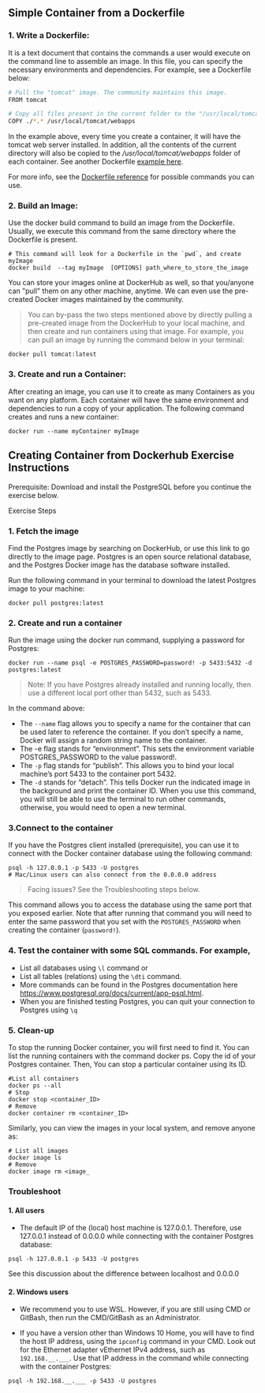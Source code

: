 ## Simple Container from a Dockerfile 
### 1. **Write a Dockerfile**:
It is a text document that contains the commands a user would execute on the command line to assemble an image. In this file, you can specify the necessary environments and dependencies. For example, see a Dockerfile below:
```bash 
# Pull the "tomcat" image. The community maintains this image. 
FROM tomcat 

# Copy all files present in the current folder to the "/usr/local/tomcat/webapps" folder 
COPY ./*.* /usr/local/tomcat/webapps 
```
In the example above, every time you create a container, it will have the tomcat web server installed. In addition, all the contents of the current directory will also be copied to the */usr/local/tomcat/webapps* folder of each container. See another Dockerfile [example here](https://github.com/docker/labs/blob/master/beginner/static-site/Dockerfile).   

For more info, see the [Dockerfile reference](https://docs.docker.com/engine/reference/builder/) for possible commands you can use. 

### 2. **Build an Image:**
Use the docker build command to build an image from the Dockerfile. Usually, we execute this command from the same directory where the Dockerfile is present.

```
# This command will look for a Dockerfile in the `pwd`, and create myImage
docker build  --tag myImage  [OPTIONS] path_where_to_store_the_image 
```
You can store your images online at DockerHub as well, so that you/anyone can "pull" them on any other machine, anytime. We can even use the pre-created Docker images maintained by the community.

> You can by-pass the two steps mentioned above by directly pulling a pre-created image from the DockerHub to your local machine, and then create and run containers using that image. For example, you can pull an image by running the command below in your terminal:

```
docker pull tomcat:latest
```

### 3. **Create and run a Container:**
After creating an image, you can use it to create as many Containers as you want on any platform. Each container will have the same environment and dependencies to run a copy of your application. The following command creates and runs a new container:
```
docker run --name myContainer myImage
```

## Creating Container from Dockerhub Exercise Instructions
Prerequisite:  Download and install the PostgreSQL before you continue the exercise below.

Exercise Steps
### 1. Fetch the image

Find the Postgres image by searching on DockerHub, or use this link to go directly to the image page. Postgres is an open source relational database, and the Postgres Docker image has the database software installed.

Run the following command in your terminal to download the latest Postgres image to your machine:

```
docker pull postgres:latest
```

### 2. Create and run a container

Run the image using the docker run command, supplying a password for Postgres:
```
docker run --name psql -e POSTGRES_PASSWORD=password! -p 5433:5432 -d postgres:latest
```
> Note: If you have Postgres already installed and running locally, then use a different local port other than 5432, such as 5433.

In the command above:

- The ```--name``` flag allows you to specify a name for the container that can be used later to reference the container. If you don’t specify a name, Docker will assign a random string name to the container.
- The -e flag stands for “environment”. This sets the environment variable POSTGRES_PASSWORD to the value password!.
- The ```-p``` flag stands for “publish”. This allows you to bind your local machine’s port 5433 to the container port 5432.
- The ```-d``` stands for “detach”. This tells Docker run the indicated image in the background and print the container ID. When you use this command, you will still be able to use the terminal to run other commands, otherwise, you would need to open a new terminal.

### 3.Connect to the container

If you have the Postgres client installed (prerequisite), you can use it to connect with the Docker container database using the following command:
```
psql -h 127.0.0.1 -p 5433 -U postgres
# Mac/Linux users can also connect from the 0.0.0.0 address
```
> Facing issues? See the Troubleshooting steps below.

This command allows you to access the database using the same port that you exposed earlier. Note that after running that command you will need to enter the same password that you set with the ```POSTGRES_PASSWORD``` when creating the container (```password!```).

### 4. Test the container with some SQL commands. For example,
- List all databases using ```\l``` command or
- List all tables (relations) using the ```\dti``` command.
- More commands can be found in the Postgres documentation here https://www.postgresql.org/docs/current/app-psql.html.
- When you are finished testing Postgres, you can quit your connection to Postgres using ```\q```

### 5. Clean-up

To stop the running Docker container, you will first need to find it. You can list the running containers with the command docker ps. Copy the id of your Postgres container. Then, You can stop a particular container using its ID.
```
#List all containers
docker ps --all
# Stop
docker stop <container_ID>
# Remove
docker container rm <container_ID>
```
Similarly, you can view the images in your local system, and remove anyone as:
```
# List all images
docker image ls
# Remove
docker image rm <image_
```

### Troubleshoot

#### 1. All users
- The default IP of the (local) host machine is 127.0.0.1. Therefore, use 127.0.0.1 instead of 0.0.0.0 while connecting with the container Postgres database:
```
psql -h 127.0.0.1 -p 5433 -U postgres
```
See this discussion about the difference between localhost and 0.0.0.0

#### 2. Windows users
- We recommend you to use WSL. However, if you are still using CMD or GitBash, then run the CMD/GitBash as an Administrator.

- If you have a version other than Windows 10 Home, you will have to find the host IP address, using the ```ipconfig``` command in your CMD. Look out for the Ethernet adapter vEthernet IPv4 address, such as ```192.168.__.___```. Use that IP address in the command while connecting with the container Postgres:
```
psql -h 192.168.__.___ -p 5433 -U postgres
```

